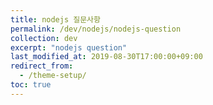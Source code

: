 ```yaml
---
title: nodejs 질문사항
permalink: /dev/nodejs/nodejs-question
collection: dev
excerpt: "nodejs question"
last_modified_at: 2019-08-30T17:00:00+09:00
redirect_from:
  - /theme-setup/
toc: true
---
```

